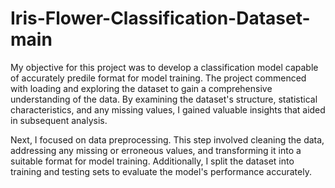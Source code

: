 # Iris-Flower-Classification-Dataset-main
 My objective for this project was to develop a classification model capable of accurately predile format for model training. The project commenced with loading and exploring the dataset to gain a comprehensive understanding of the data. By examining the dataset's structure, statistical characteristics, and any missing values, I gained valuable insights that aided in subsequent analysis.

Next, I focused on data preprocessing. This step involved cleaning the data, addressing any missing or erroneous values, and transforming it into a suitable format for model training. Additionally, I split the dataset into training and testing sets to evaluate the model's performance accurately.
